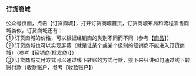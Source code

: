### 订货商城

公众号页面，点击【订货商城】，打开订货商城首页，订货商城布局和流程零售商城类似，订货商城还有：  
① 订货商城的价格，可以根据经销商的类别不同而不同（参考【[商品](/shang-pin-guan-li/shang-pin.md)】）  
② 订货商城也可以实现屏蔽（就是让某个或某个级别的经销商不能进入订货商城）（参考【[经销商\(批发商\)](/jing-xiao-shang.md)】）  
③ 订货商城支付方式可以通过线下转账的方式付款，接下来只讲如何通过线下转账付款（收款账户，参考【[收款账户](/cai-wu-zi-liao/shou-kuan-zhang-hu.md)】）

